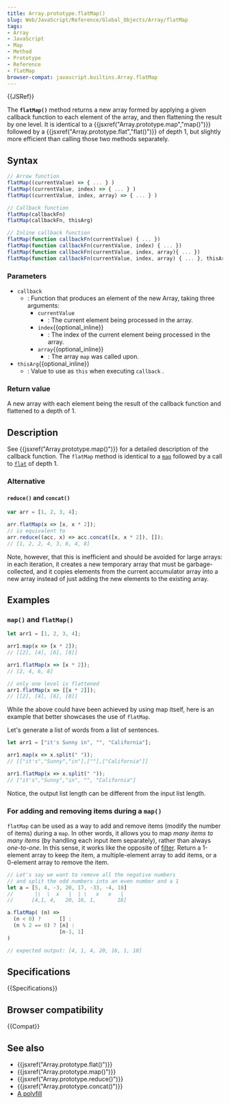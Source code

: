 ```yaml
---
title: Array.prototype.flatMap()
slug: Web/JavaScript/Reference/Global_Objects/Array/flatMap
tags:
- Array
- JavaScript
- Map
- Method
- Prototype
- Reference
- flatMap
browser-compat: javascript.builtins.Array.flatMap
---
```

{{JSRef}}

The **`flatMap()`** method returns a new array formed by applying a given
callback function to each element of the array, and then flattening the result
by one level. It is identical to a
{{jsxref("Array.prototype.map","map()")}} followed by a
{{jsxref("Array.prototype.flat","flat()")}} of depth 1, but
slightly more efficient than calling those two methods separately.

## Syntax

```js
// Arrow function
flatMap((currentValue) => { ... } )
flatMap((currentValue, index) => { ... } )
flatMap((currentValue, index, array) => { ... } )

// Callback function
flatMap(callbackFn)
flatMap(callbackFn, thisArg)

// Inline callback function
flatMap(function callbackFn(currentValue) { ... })
flatMap(function callbackFn(currentValue, index) { ... })
flatMap(function callbackFn(currentValue, index, array){ ... })
flatMap(function callbackFn(currentValue, index, array) { ... }, thisArg)
```

### Parameters

- `callback`
  - : Function that produces an element of the new Array, taking three
    arguments:
    - `currentValue`
      - : The current element being processed in the array.
    - `index`{{optional_inline}}
      - : The index of the current element being processed in the array.
    - `array`{{optional_inline}}
      - : The array `map` was called upon.
- `thisArg`{{optional_inline}}
  - : Value to use as `this` when executing `callback` .

### Return value

A new array with each element being the result of the callback function and
flattened to a depth of 1.

## Description

See {{jsxref("Array.prototype.map()")}} for a detailed description
of the callback function. The `flatMap` method is identical to a
[`map`](/en-US/docs/Web/JavaScript/Reference/Global_Objects/Array/map) followed
by a call to
[`flat`](/en-US/docs/Web/JavaScript/Reference/Global_Objects/Array/flat) of
depth 1.

### Alternative

#### `reduce()` and `concat()`

```js
var arr = [1, 2, 3, 4];

arr.flatMap(x => [x, x * 2]);
// is equivalent to
arr.reduce((acc, x) => acc.concat([x, x * 2]), []);
// [1, 2, 2, 4, 3, 6, 4, 8]
```

Note, however, that this is inefficient and should be avoided for large arrays:
in each iteration, it creates a new temporary array that must be
garbage-collected, and it copies elements from the current accumulator array
into a new array instead of just adding the new elements to the existing array.

## Examples

### `map()` and `flatMap()`

```js
let arr1 = [1, 2, 3, 4];

arr1.map(x => [x * 2]);
// [[2], [4], [6], [8]]

arr1.flatMap(x => [x * 2]);
// [2, 4, 6, 8]

// only one level is flattened
arr1.flatMap(x => [[x * 2]]);
// [[2], [4], [6], [8]]
```

While the above could have been achieved by using map itself, here is an example
that better showcases the use of `flatMap`.

Let's generate a list of words from a list of sentences.

```js
let arr1 = ["it's Sunny in", "", "California"];

arr1.map(x => x.split(" "));
// [["it's","Sunny","in"],[""],["California"]]

arr1.flatMap(x => x.split(" "));
// ["it's","Sunny","in", "", "California"]
```

Notice, the output list length can be different from the input list length.

### For adding and removing items during a `map()`

`flatMap` can be used as a way to add and remove items (modify the number of
items) during a `map`. In other words, it allows you to map _many items to many
items_ (by handling each input item separately), rather than always
_one-to-one_. In this sense, it works like the opposite of
[filter](/en-US/docs/Web/JavaScript/Reference/Global_Objects/Array/filter).
Return a 1-element array to keep the item, a multiple-element array to add
items, or a 0-element array to remove the item.

```js
// Let's say we want to remove all the negative numbers
// and split the odd numbers into an even number and a 1
let a = [5, 4, -3, 20, 17, -33, -4, 18]
//       |\  \  x   |  | \   x   x   |
//      [4,1, 4,   20, 16, 1,       18]

a.flatMap( (n) =>
  (n < 0) ?      [] :
  (n % 2 == 0) ? [n] :
                 [n-1, 1]
)

// expected output: [4, 1, 4, 20, 16, 1, 18]
```

## Specifications

{{Specifications}}

## Browser compatibility

{{Compat}}

## See also

- {{jsxref("Array.prototype.flat()")}}
- {{jsxref("Array.prototype.map()")}}
- {{jsxref("Array.prototype.reduce()")}}
- {{jsxref("Array.prototype.concat()")}}
- [A polyfill](https://github.com/behnammodi/polyfill/blob/master/array.polyfill.js)
